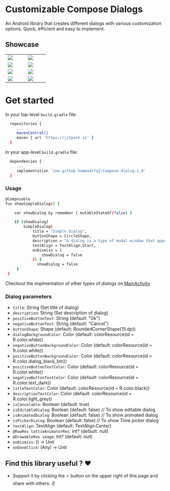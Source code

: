 
# Customizable Compose Dialogs

An Android library that creates different dialogs with various customization options. Quick, efficient and easy to implement.


## Showcase

<table style="border: none;">
<tr>
<td width="25%"> 
 <img src="https://github.com/user-attachments/assets/aeeb63d8-3c79-4a7f-8ebf-a2bb0f5af17a" /></td>
<td width="25%"> 
<img src="https://github.com/user-attachments/assets/5c71ad88-2b21-4283-84ce-22636a7d99cc" /></td>
</tr>
<tr>
<td width="25%"> 
 <img src="https://github.com/user-attachments/assets/8111068b-0d2c-4ee2-bdb6-89a3819671c7" /></td>
<td width="25%"> 
<img src="https://github.com/user-attachments/assets/d35ea58e-3939-4a6b-a38b-51e113308ea9" /></td>
</tr>
<tr>
<td width="25%"> 
 <img src="https://github.com/user-attachments/assets/fe967adc-a838-471a-9fdd-062f3d54a0d9" /></td>
<td width="25%"> 
<img src="https://github.com/user-attachments/assets/0ca9c6e6-3484-4f0c-b7fa-04beddb0a415" /></td>
</tr>
<tr>
<td width="25%"> 
 <img src="https://github.com/user-attachments/assets/817ef007-5d8e-4faa-953e-162397884645" /></td>
<td width="25%"> 
<img src="https://github.com/user-attachments/assets/bef8abda-8418-472a-b353-bf0f7c07ec52" /></td>
</tr>
</table>

# Get started

In your top-level `build.gradle` file:

```bash
  repositories {
     ...
     mavenCentral()
     maven { url 'https://jitpack.io' }
  }
```

In your app-level `build.gradle` file:

```bash
  dependencies {
     ...
     implementation 'com.github.hammadrfq3:Compose-dialog:1.0'
  }
```

### Usage

```bash
@Composable
fun showSimpleDialog() {

    var showDialog by remember { mutableStateOf(false) }

    if (showDialog)
        SimpleDialog(
            title = "Simple Dialog",
            buttonShape = CircleShape,
            description = "A dialog is a type of modal window that appears in front of app content to provide critical information, or prompt for a decision to be made.",
            textAlign = TextAlign.Start,
            onDismiss = {
                showDialog = false
            }) {
              showDialog = false
     }
 }
```

Checkout the implmentation of other types of dialogs on <a href="https://github.com/hammadrfq3/Compose-dialog/blob/master/app/src/main/java/com/dialog/composedialog/MainActivity.kt" title="Code">MainActivity</a>

### Dialog parameters

- `title`: String (Set title of dialog)
- `description`: String (Set description of dialog)
- `positiveButtonText`: String (default: "Ok")
- `negativeButtonText`: String (default: "Cancel")
- `buttonShape`: Shape (default: RoundedCornerShape(15.dp))
- `dialogBackgroundColor`: Color (default: colorResource(id = R.color.white))
- `negativeButtonBackgroundColor`: Color (default: colorResource(id = R.color.white))
- `positiveButtonBackgroundColor`: Color (default: colorResource(id = R.color.dialog_black_btn))
- `positiveButtonTextColor`: Color (default: colorResource(id = R.color.white))
- `negativeButtonTextColor`: Color (default: colorResource(id = R.color.text_dark))
- `titleTextColor`: Color (default: colorResource(id = R.color.black))
- `descriptionTextColor`: Color (default: colorResource(id = R.color.light_grey))
- `isCancelable`: Boolean (default: true)
- `isEditableDialog`: Boolean (default: false)               // To show editable dialog
- `isAnimatedDialog`: Boolean (default: false)               // To show animated dialog
- `isPickerDialog`: Boolean (default: false)               // To show Time picker dialog
- `textAlign`: TextAlign (default: TextAlign.Center)
- `@RawRes lottieAnimatorRes`: Int? (default: null)
- `@DrawableRes image`: Int? (default: null)             
- `onDismiss`: () -> Unit
- `onDoneClick`: (Any) -> Unit


## Find this library useful ? ❤️

- Support it by clicking the ⭐️ button on the upper right of this page and share with others. ✌️


